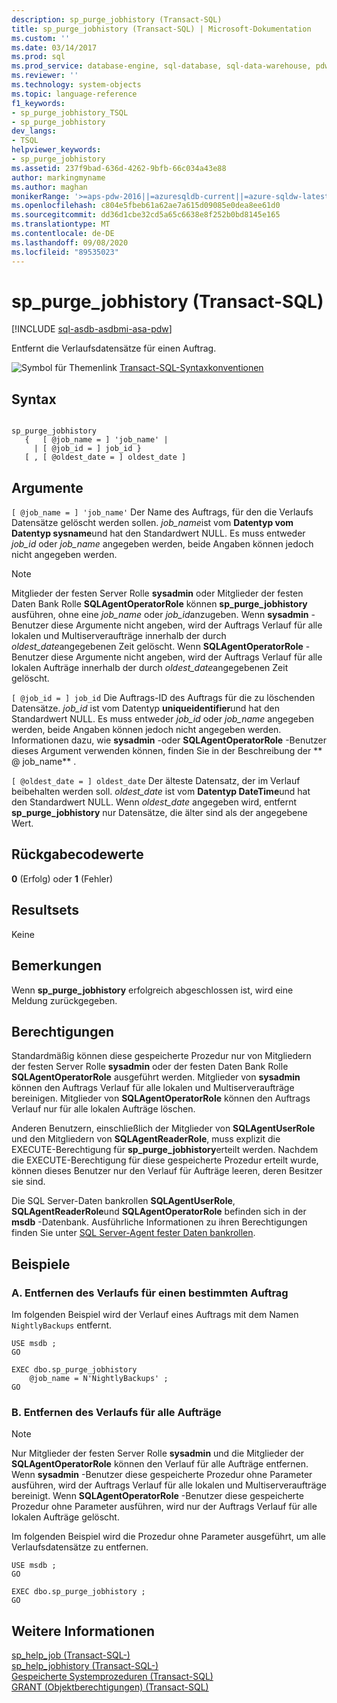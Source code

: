 ```yaml
---
description: sp_purge_jobhistory (Transact-SQL)
title: sp_purge_jobhistory (Transact-SQL) | Microsoft-Dokumentation
ms.custom: ''
ms.date: 03/14/2017
ms.prod: sql
ms.prod_service: database-engine, sql-database, sql-data-warehouse, pdw
ms.reviewer: ''
ms.technology: system-objects
ms.topic: language-reference
f1_keywords:
- sp_purge_jobhistory_TSQL
- sp_purge_jobhistory
dev_langs:
- TSQL
helpviewer_keywords:
- sp_purge_jobhistory
ms.assetid: 237f9bad-636d-4262-9bfb-66c034a43e88
author: markingmyname
ms.author: maghan
monikerRange: '>=aps-pdw-2016||=azuresqldb-current||=azure-sqldw-latest||>=sql-server-2016||=sqlallproducts-allversions||>=sql-server-linux-2017||=azuresqldb-mi-current'
ms.openlocfilehash: c804e5fbeb61a62ae7a615d09085e0dea8ee61d0
ms.sourcegitcommit: dd36d1cbe32cd5a65c6638e8f252b0bd8145e165
ms.translationtype: MT
ms.contentlocale: de-DE
ms.lasthandoff: 09/08/2020
ms.locfileid: "89535023"
---
```

# <a name="sp_purge_jobhistory-transact-sql"></a>sp_purge_jobhistory (Transact-SQL)
[!INCLUDE [sql-asdb-asdbmi-asa-pdw](../../includes/applies-to-version/sql-asdb-asdbmi-asa-pdw.md)]

  Entfernt die Verlaufsdatensätze für einen Auftrag.  
  
 ![Symbol für Themenlink](../../database-engine/configure-windows/media/topic-link.gif "Symbol für Themenlink") [Transact-SQL-Syntaxkonventionen](../../t-sql/language-elements/transact-sql-syntax-conventions-transact-sql.md)  
  
## <a name="syntax"></a>Syntax  
  
```  
  
sp_purge_jobhistory   
   {   [ @job_name = ] 'job_name' |   
     | [ @job_id = ] job_id }  
   [ , [ @oldest_date = ] oldest_date ]  
```  
  
## <a name="arguments"></a>Argumente  
`[ @job_name = ] 'job_name'` Der Name des Auftrags, für den die Verlaufs Datensätze gelöscht werden sollen. *job_name*ist vom **Datentyp vom Datentyp sysname**und hat den Standardwert NULL. Es muss entweder *job_id* oder *job_name* angegeben werden, beide Angaben können jedoch nicht angegeben werden.  
  
> [!NOTE]  
>  Mitglieder der festen Server Rolle **sysadmin** oder Mitglieder der festen Daten Bank Rolle **SQLAgentOperatorRole** können **sp_purge_jobhistory** ausführen, ohne eine *job_name* oder *job_id*anzugeben. Wenn **sysadmin** -Benutzer diese Argumente nicht angeben, wird der Auftrags Verlauf für alle lokalen und Multiserveraufträge innerhalb der durch *oldest_date*angegebenen Zeit gelöscht. Wenn **SQLAgentOperatorRole** -Benutzer diese Argumente nicht angeben, wird der Auftrags Verlauf für alle lokalen Aufträge innerhalb der durch *oldest_date*angegebenen Zeit gelöscht.  
  
`[ @job_id = ] job_id` Die Auftrags-ID des Auftrags für die zu löschenden Datensätze. *job_id* ist vom Datentyp **uniqueidentifier**und hat den Standardwert NULL. Es muss entweder *job_id* oder *job_name* angegeben werden, beide Angaben können jedoch nicht angegeben werden. Informationen dazu, wie **sysadmin** -oder **SQLAgentOperatorRole** -Benutzer dieses Argument verwenden können, finden Sie in der Beschreibung der ** \@ job_name** .  
  
`[ @oldest_date = ] oldest_date` Der älteste Datensatz, der im Verlauf beibehalten werden soll. *oldest_date* ist vom **Datentyp DateTime**und hat den Standardwert NULL. Wenn *oldest_date* angegeben wird, entfernt **sp_purge_jobhistory** nur Datensätze, die älter sind als der angegebene Wert.  
  
## <a name="return-code-values"></a>Rückgabecodewerte  
 **0** (Erfolg) oder **1** (Fehler)  
  
## <a name="result-sets"></a>Resultsets  
 Keine  
  
## <a name="remarks"></a>Bemerkungen  
 Wenn **sp_purge_jobhistory** erfolgreich abgeschlossen ist, wird eine Meldung zurückgegeben.  
  
## <a name="permissions"></a>Berechtigungen  
 Standardmäßig können diese gespeicherte Prozedur nur von Mitgliedern der festen Server Rolle **sysadmin** oder der festen Daten Bank Rolle **SQLAgentOperatorRole** ausgeführt werden. Mitglieder von **sysadmin** können den Auftrags Verlauf für alle lokalen und Multiserveraufträge bereinigen. Mitglieder von **SQLAgentOperatorRole** können den Auftrags Verlauf nur für alle lokalen Aufträge löschen.  
  
 Anderen Benutzern, einschließlich der Mitglieder von **SQLAgentUserRole** und den Mitgliedern von **SQLAgentReaderRole**, muss explizit die EXECUTE-Berechtigung für **sp_purge_jobhistory**erteilt werden. Nachdem die EXECUTE-Berechtigung für diese gespeicherte Prozedur erteilt wurde, können dieses Benutzer nur den Verlauf für Aufträge leeren, deren Besitzer sie sind.  
  
 Die SQL Server-Daten bankrollen **SQLAgentUserRole**, **SQLAgentReaderRole**und **SQLAgentOperatorRole** befinden sich in der **msdb** -Datenbank. Ausführliche Informationen zu ihren Berechtigungen finden Sie unter [SQL Server-Agent fester Daten bankrollen](../../ssms/agent/sql-server-agent-fixed-database-roles.md).  
  
## <a name="examples"></a>Beispiele  
  
### <a name="a-remove-history-for-a-specific-job"></a>A. Entfernen des Verlaufs für einen bestimmten Auftrag  
 Im folgenden Beispiel wird der Verlauf eines Auftrags mit dem Namen `NightlyBackups` entfernt.  
  
```  
USE msdb ;  
GO  
  
EXEC dbo.sp_purge_jobhistory  
    @job_name = N'NightlyBackups' ;  
GO  
```  
  
### <a name="b-remove-history-for-all-jobs"></a>B. Entfernen des Verlaufs für alle Aufträge  
  
> [!NOTE]  
>  Nur Mitglieder der festen Server Rolle **sysadmin** und die Mitglieder der **SQLAgentOperatorRole** können den Verlauf für alle Aufträge entfernen. Wenn **sysadmin** -Benutzer diese gespeicherte Prozedur ohne Parameter ausführen, wird der Auftrags Verlauf für alle lokalen und Multiserveraufträge bereinigt. Wenn **SQLAgentOperatorRole** -Benutzer diese gespeicherte Prozedur ohne Parameter ausführen, wird nur der Auftrags Verlauf für alle lokalen Aufträge gelöscht.  
  
 Im folgenden Beispiel wird die Prozedur ohne Parameter ausgeführt, um alle Verlaufsdatensätze zu entfernen.  
  
```  
USE msdb ;  
GO  
  
EXEC dbo.sp_purge_jobhistory ;  
GO  
```  
  
## <a name="see-also"></a>Weitere Informationen  
 [sp_help_job &#40;Transact-SQL-&#41;](../../relational-databases/system-stored-procedures/sp-help-job-transact-sql.md)   
 [sp_help_jobhistory &#40;Transact-SQL-&#41;](../../relational-databases/system-stored-procedures/sp-help-jobhistory-transact-sql.md)   
 [Gespeicherte Systemprozeduren &#40;Transact-SQL&#41;](../../relational-databases/system-stored-procedures/system-stored-procedures-transact-sql.md)   
 [GRANT (Objektberechtigungen) &#40;Transact-SQL&#41;](../../t-sql/statements/grant-object-permissions-transact-sql.md)  
  
  
